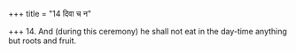 +++
title = "14 दिवा च न"

+++
14. And (during this ceremony) he shall not eat in the day-time anything but roots and fruit.
